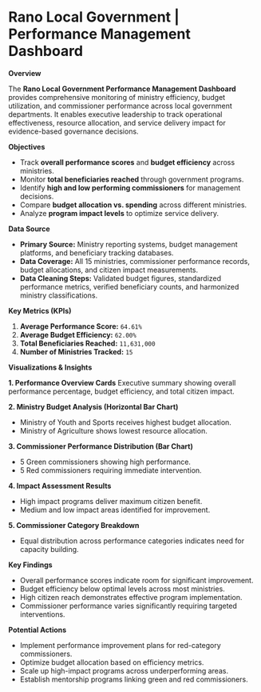 # Rano Local Government | Performance Management Dashboard

**Overview**

The **Rano Local Government Performance Management Dashboard** provides comprehensive monitoring of ministry efficiency, budget utilization, and commissioner performance across local government departments. It enables executive leadership to track operational effectiveness, resource allocation, and service delivery impact for evidence-based governance decisions.

**Objectives**
* Track **overall performance scores** and **budget efficiency** across ministries.
* Monitor **total beneficiaries reached** through government programs.
* Identify **high and low performing commissioners** for management decisions.
* Compare **budget allocation vs. spending** across different ministries.
* Analyze **program impact levels** to optimize service delivery.

**Data Source**
* **Primary Source:** Ministry reporting systems, budget management platforms, and beneficiary tracking databases.
* **Data Coverage:** All 15 ministries, commissioner performance records, budget allocations, and citizen impact measurements.
* **Data Cleaning Steps:** Validated budget figures, standardized performance metrics, verified beneficiary counts, and harmonized ministry classifications.

**Key Metrics (KPIs)**
1. **Average Performance Score:** `64.61%`
2. **Average Budget Efficiency:** `62.00%`
3. **Total Beneficiaries Reached:** `11,631,000`
4. **Number of Ministries Tracked:** `15`

**Visualizations & Insights**

**1. Performance Overview Cards**
Executive summary showing overall performance percentage, budget efficiency, and total citizen impact.

**2. Ministry Budget Analysis (Horizontal Bar Chart)**
* Ministry of Youth and Sports receives highest budget allocation.
* Ministry of Agriculture shows lowest resource allocation.

**3. Commissioner Performance Distribution (Bar Chart)**
* 5 Green commissioners showing high performance.
* 5 Red commissioners requiring immediate intervention.

**4. Impact Assessment Results**
* High impact programs deliver maximum citizen benefit.
* Medium and low impact areas identified for improvement.

**5. Commissioner Category Breakdown**
* Equal distribution across performance categories indicates need for capacity building.

**Key Findings**
* Overall performance scores indicate room for significant improvement.
* Budget efficiency below optimal levels across most ministries.
* High citizen reach demonstrates effective program implementation.
* Commissioner performance varies significantly requiring targeted interventions.

**Potential Actions**
* Implement performance improvement plans for red-category commissioners.
* Optimize budget allocation based on efficiency metrics.
* Scale up high-impact programs across underperforming areas.
* Establish mentorship programs linking green and red commissioners.
